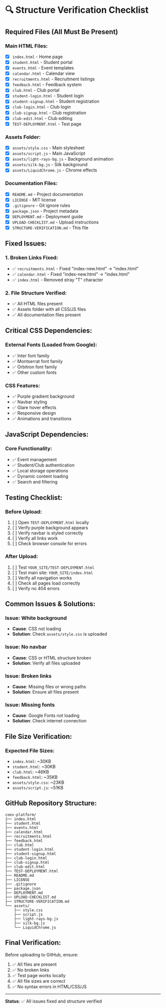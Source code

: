 # 🔍 Structure Verification Checklist

## **Required Files (All Must Be Present)**

### **Main HTML Files:**
- [x] `index.html` - Home page
- [x] `student.html` - Student portal
- [x] `events.html` - Event templates
- [x] `calendar.html` - Calendar view
- [x] `recruitments.html` - Recruitment listings
- [x] `feedback.html` - Feedback system
- [x] `club.html` - Club portal
- [x] `student-login.html` - Student login
- [x] `student-signup.html` - Student registration
- [x] `club-login.html` - Club login
- [x] `club-signup.html` - Club registration
- [x] `club-edit.html` - Club editing
- [x] `TEST-DEPLOYMENT.html` - Test page

### **Assets Folder:**
- [x] `assets/style.css` - Main stylesheet
- [x] `assets/script.js` - Main JavaScript
- [x] `assets/light-rays-bg.js` - Background animation
- [x] `assets/silk-bg.js` - Silk background
- [x] `assets/LiquidChrome.js` - Chrome effects

### **Documentation Files:**
- [x] `README.md` - Project documentation
- [x] `LICENSE` - MIT license
- [x] `.gitignore` - Git ignore rules
- [x] `package.json` - Project metadata
- [x] `DEPLOYMENT.md` - Deployment guide
- [x] `UPLOAD-CHECKLIST.md` - Upload instructions
- [x] `STRUCTURE-VERIFICATION.md` - This file

## **Fixed Issues:**

### **1. Broken Links Fixed:**
- ✅ `recruitments.html` - Fixed "index-new.html" → "index.html"
- ✅ `calendar.html` - Fixed "index-new.html" → "index.html"
- ✅ `index.html` - Removed stray "T" character

### **2. File Structure Verified:**
- ✅ All HTML files present
- ✅ Assets folder with all CSS/JS files
- ✅ All documentation files present

## **Critical CSS Dependencies:**

### **External Fonts (Loaded from Google):**
- ✅ Inter font family
- ✅ Montserrat font family
- ✅ Orbitron font family
- ✅ Other custom fonts

### **CSS Features:**
- ✅ Purple gradient background
- ✅ Navbar styling
- ✅ Glare hover effects
- ✅ Responsive design
- ✅ Animations and transitions

## **JavaScript Dependencies:**

### **Core Functionality:**
- ✅ Event management
- ✅ Student/Club authentication
- ✅ Local storage operations
- ✅ Dynamic content loading
- ✅ Search and filtering

## **Testing Checklist:**

### **Before Upload:**
1. [ ] Open `TEST-DEPLOYMENT.html` locally
2. [ ] Verify purple background appears
3. [ ] Verify navbar is styled correctly
4. [ ] Verify all links work
5. [ ] Check browser console for errors

### **After Upload:**
1. [ ] Test `YOUR_SITE/TEST-DEPLOYMENT.html`
2. [ ] Test main site: `YOUR_SITE/index.html`
3. [ ] Verify all navigation works
4. [ ] Check all pages load correctly
5. [ ] Verify no 404 errors

## **Common Issues & Solutions:**

### **Issue: White background**
- **Cause**: CSS not loading
- **Solution**: Check `assets/style.css` is uploaded

### **Issue: No navbar**
- **Cause**: CSS or HTML structure broken
- **Solution**: Verify all files uploaded

### **Issue: Broken links**
- **Cause**: Missing files or wrong paths
- **Solution**: Ensure all files present

### **Issue: Missing fonts**
- **Cause**: Google Fonts not loading
- **Solution**: Check internet connection

## **File Size Verification:**

### **Expected File Sizes:**
- `index.html`: ~30KB
- `student.html`: ~30KB
- `club.html`: ~46KB
- `feedback.html`: ~35KB
- `assets/style.css`: ~23KB
- `assets/script.js`: ~51KB

## **GitHub Repository Structure:**

```
coev-platform/
├── index.html
├── student.html
├── events.html
├── calendar.html
├── recruitments.html
├── feedback.html
├── club.html
├── student-login.html
├── student-signup.html
├── club-login.html
├── club-signup.html
├── club-edit.html
├── TEST-DEPLOYMENT.html
├── README.md
├── LICENSE
├── .gitignore
├── package.json
├── DEPLOYMENT.md
├── UPLOAD-CHECKLIST.md
├── STRUCTURE-VERIFICATION.md
└── assets/
    ├── style.css
    ├── script.js
    ├── light-rays-bg.js
    ├── silk-bg.js
    └── LiquidChrome.js
```

## **Final Verification:**

Before uploading to GitHub, ensure:
1. ✅ All files are present
2. ✅ No broken links
3. ✅ Test page works locally
4. ✅ All file sizes are correct
5. ✅ No syntax errors in HTML/CSS/JS

---

**Status**: ✅ All issues fixed and structure verified 